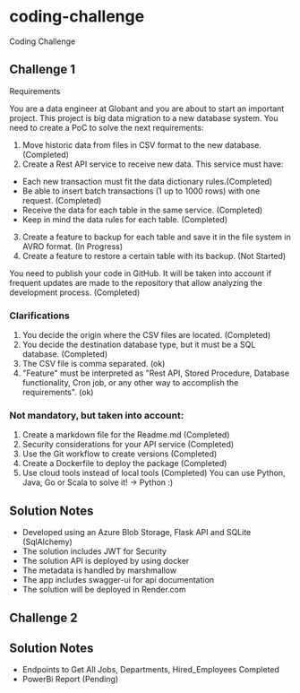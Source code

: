 # coding-challenge
Coding Challenge

## Challenge 1 

Requirements 

You are a data engineer at Globant and you are about to start an important project. This project
is big data migration to a new database system. You need to create a PoC to solve the next
requirements:
1. Move historic data from files in CSV format to the new database. (Completed)
2. Create a Rest API service to receive new data. This service must have: 
- Each new transaction must fit the data dictionary rules.(Completed)
- Be able to insert batch transactions (1 up to 1000 rows) with one request. (Completed)
- Receive the data for each table in the same service. (Completed)
- Keep in mind the data rules for each table. (Completed)
3. Create a feature to backup for each table and save it in the file system in AVRO format. (In Progress)
4. Create a feature to restore a certain table with its backup. (Not Started)

You need to publish your code in GitHub. It will be taken into account if frequent updates are
made to the repository that allow analyzing the development process. (Completed)

### Clarifications
1. You decide the origin where the CSV files are located. (Completed)
2. You decide the destination database type, but it must be a SQL database. (Completed)
3. The CSV file is comma separated. (ok)
4. "Feature" must be interpreted as "Rest API, Stored Procedure, Database functionality,
Cron job, or any other way to accomplish the requirements". (ok)

### Not mandatory, but taken into account:
1. Create a markdown file for the Readme.md (Completed)
2. Security considerations for your API service (Completed)
3. Use the Git workflow to create versions (Completed)
4. Create a Dockerfile to deploy the package (Completed)
5. Use cloud tools instead of local tools (Completed)
You can use Python, Java, Go or Scala to solve it! -> Python :)

## Solution Notes

- Developed using an Azure Blob Storage, Flask API and SQLite (SqlAlchemy)
- The solution includes JWT for Security 
- The solution API is deployed by using docker 
- The metadata is handled by marshmallow 
- The app includes swagger-ui for api documentation
- The solution will be deployed in Render.com

## Challenge 2 

## Solution Notes 

- Endpoints to Get All Jobs, Departments, Hired_Employees Completed 
- PowerBi Report (Pending)


